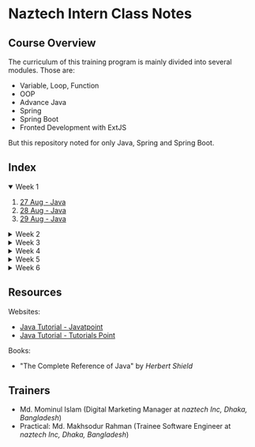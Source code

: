 # Naztech Intern Class Notes

## Course Overview

The curriculum of this training program is mainly divided into several modules. Those are:

- Variable, Loop, Function
- OOP
- Advance Java
- Spring
- Spring Boot
- Fronted Development with ExtJS

But this repository noted for only Java, Spring and Spring Boot.

## Index

<details open>
  <summary>Week 1</summary>

1. [27 Aug - Java](./class_notes/Day%2001%20-%2027%20Aug%20-%20Java/index.md)
2. [28 Aug - Java](./class_notes/Day%2002%20-%2028%20Aug%20-%20Java/index.md)
3. [29 Aug - Java](./class_notes/Day%2003%20-%2029%20Aug%20-%20Java/index.md)
</details>

<details>
  <summary>Week 2</summary>

4. [03 Sep - Java](./class_notes/Day%2004%20-%2003%20Sep%20-%20Java/index.md)
5. [04 Sep - Java](./class_notes/Day%2005%20-%2004%20Sep%20-%20Java/index.md)
6. [05 Sep - Java](./class_notes/Day%2006%20-%2005%20Sep%20-%20Java/index.md)

</details>

<details>
  <summary>Week 3</summary>

7. [12 Sep - Java](./class_notes/Day%2007%20-%2012%20Sep%20-%20Java/index.md)
8. [13 Sep - Java](./class_notes/Day%2008%20-%2013%20Sep%20-%20Java/index.md)
</details>

<details>
  <summary>Week 4</summary>

9. [19 Sep - Java](./class_notes/Day%2009%20-%2019%20Sep%20-%20Java/index.md)
10. [20 Sep - Java](./class_notes/Day%2010%20-%2020%20Sep%20-%20Java/index.md)

</details>

<details>
  <summary>Week 5</summary>

11. [26 Sep - Java](./class_notes/Day%2011%20-%2026%20Sep%20-%20Java/index.md)
12. [27 Sep - Java](./class_notes/Day%2012%20-%2027%20Sep%20-%20Java/index.md)

</details>

<details>
  <summary>Week 6</summary>

13. [03 Oct - Java](./class_notes/Day%2013%20-%2003%20Oct%20-%20Java/index.md)
14. [04 Oct - Java](./class_notes/Day%2014%20-%2004%20Oct%20-%20Java/index.md)

</details>

## Resources

Websites:

- [Java Tutorial - Javatpoint](https://www.javatpoint.com/java-tutorial)
- [Java Tutorial - Tutorials Point](https://www.tutorialspoint.com/java/index.htm)

Books:

- "The Complete Reference of Java" by _Herbert Shield_

## Trainers

- Md. Mominul Islam (Digital Marketing Manager at _naztech Inc, Dhaka, Bangladesh_)
- Practical: Md. Makhsodur Rahman (Trainee Software Engineer at _naztech Inc, Dhaka, Bangladesh_)